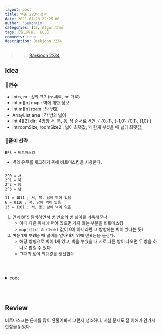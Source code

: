 ```yaml
---
layout: post
title: 백준 2234:성곽
date: 2021-01-28 22:25:00
author: 'SeWonKim'
categories: [CS, Algorithm]
tags: [알고리즘,  BOJ]
comments: true
description: Baekjoon 2234
---
```


> > [Baekjoon 2234](https://www.acmicpc.net/problem/2234)

## Idea

### 🥚변수

- int n, m : 성의 크기(n: 세로, m: 가로) 
- int[m][n] map : 벽에 대한 정보
- int[m][n] room : 방 번호
- ArrayList<Integer> area : 각 방의 넓이
- int[4][2] dir : 4방향 서, 북, 동, 남 순서로 선언. { {0,-1}, {-1,0}, {0,1}, {1,0} }
- int roomSize, roomSize2 : 넓이 최댓값, 벽 한개 부셨을 때 넓이 최댓값;


### 🍳풀이 전략

`BFS + 비트마스킹`

- 벽의 유무를 체크하기 위해 비트마스킹을 사용한다.
  
```html

2^0 = 서
2^1 = 북
2^2 = 동
2^3 = 남

11 = 1011 ; 서, 북, 남에 벽이 있음
6 = 0110 ; 북, 남에 벽이 있음
13 = 1101 ; 서, 동, 남에 벽이 있음

```

1. 먼저 BFS 탐색하면서 방 번호와 방 넓이를 기록해준다.
    - 이때 다음 위치에 벽이 있으면 가지 않는 부분을 비트마스킹
    - `map[r][c] & (1<<k)` 값이 0이 아니라면 그 방향에는 벽이 있다는 뜻!
2. 벽을 1개 부쉈을 때 넓이를 알아내기 위해 반복문을 돌린다.
    - 해당 방향으로 벽이 1개 있고, 벽을 부쉈을 때 서로 다른 방이 나오면 두 방을 하나로 합칠 수 있다.
    - 그때의 넓이 최댓값을 갱신한다.

&nbsp;  
&nbsp;


<details>
<summary>code</summary>
<div markdown="1">

```java
import java.awt.*;
import java.io.*;
import java.util.*;

public class BOJ2234_성곽 {
    static int[][] dir = { {0,-1}, {-1,0}, {0,1}, {1,0} };
    static int n, m, roomSize, roomSize2;
    static ArrayList<Integer> area = new ArrayList<Integer>();
    static int[][] map, room;
    public static void main(String[] args) throws Exception {
        BufferedReader br = new BufferedReader(new InputStreamReader(System.in));
        BufferedWriter bw = new BufferedWriter(new OutputStreamWriter(System.out));
        StringTokenizer st = new StringTokenizer(br.readLine(), " ");
        n = Integer.parseInt(st.nextToken());
        m = Integer.parseInt(st.nextToken());
        map = new int[m][n];
        room = new int[m][n];
        roomSize = Integer.MIN_VALUE;
        area.add(0);
        for (int i = 0; i < m; i++) {
            st = new StringTokenizer(br.readLine(), " ");
            for (int j = 0; j < n; j++) {
                map[i][j] = Integer.parseInt(st.nextToken());
            }
        }

        // 방 번호를 붙이기 위해 BFS
        int roomCount = 0;
        for (int i = 0; i < m; i++) {
            for (int j = 0; j < n; j++) {
                if(room[i][j] == 0) bfs(i, j, ++roomCount);
            }
        }

        // 벽을 하나 제거했을 때
        for (int i = 0; i < m; i++) {
            for (int j = 0; j < n; j++) {
                getMaxArea(i, j);
            }
        }


        bw.write(roomCount + "\n");
        bw.write(roomSize + "\n");
        bw.write(roomSize2 + "\n");
        bw.flush();
    }

    private static void getMaxArea(int r, int c) {
        for (int k = 0; k < 4; k++) {
            int nr = r + dir[k][0];
            int nc = c + dir[k][1];

            if(nr >= 0 && nr < m && nc >= 0 && nc <n) {
                // 벽이 있고, 다른 방이라면
                if((map[r][c] & (1<<k)) != 0 && room[r][c] != room[nr][nc]) {
                    int sum = area.get(room[r][c]) + area.get(room[nr][nc]);
                    roomSize2 = Math.max(roomSize2, sum);
                }
            }
        }
    }

    private static void bfs(int r, int c, int number) {
        Queue<Point> q = new LinkedList<Point>();
        q.add(new Point(r, c));
        room[r][c] = number;

        int size = 0;
        size++;

        while(!q.isEmpty()) {
            Point now = q.poll();

            for (int k = 0; k < 4; k++) {
                // 벽이 있으면 가지 않는다.
                if((map[now.x][now.y] & (1 << k)) != 0) continue;

                int nr = now.x + dir[k][0];
                int nc = now.y + dir[k][1];
                if(room[nr][nc] == 0) { // 아직 방문하지 않은 곳이면
                    room[nr][nc] = number;
                    q.add(new Point(nr, nc));
                    size++;
                }
            }
        }

        area.add(size);

        // 방 넓이 최댓값 갱신
        roomSize = Math.max(roomSize, size);
    }
}
```

</div>
</details>

&nbsp;  
&nbsp;

## Review

비트마스크는 문제를 많이 안풀어봐서 그런지 생소하다.
사실 문제도 잘 이해가 안가서 한참을 읽었다.


&nbsp;  
&nbsp;
